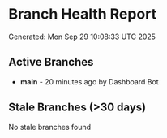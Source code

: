 # Branch Health Report
Generated: Mon Sep 29 10:08:33 UTC 2025

## Active Branches
- **main** - 20 minutes ago by Dashboard Bot

## Stale Branches (>30 days)
No stale branches found
